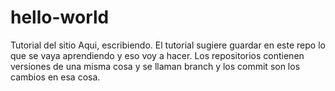 # hello-world
Tutorial del sitio
Aqui, escribiendo.
El tutorial sugiere guardar en este repo lo que se vaya aprendiendo y eso voy a hacer.
Los repositorios contienen versiones de una misma cosa y se llaman branch y los commit son los cambios en esa cosa.
